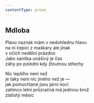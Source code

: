 ```yaml
---
contentType: prose
---
```


## Mdloba

Plavu naznak mám v nedohlednu hlavu  
na ní čepici z maškary ale jinak  
v očích nedělní prázdno  
Jako sanitka unášivý je čas  
záhy po poledni kdy žloutnou střechy

Nic lepšího není než  
je taky není nic jiného než je —  
jak pomuchlané jsou jarní noci  
zatímco letní průzračná má jedinou brož  
zlatistý měsíc
